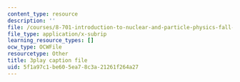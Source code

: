 ```yaml
---
content_type: resource
description: ''
file: /courses/8-701-introduction-to-nuclear-and-particle-physics-fall-2020/5f1a97c1be605ea78c3a21261f264a27_bltHh3K2_Gs.vtt
file_type: application/x-subrip
learning_resource_types: []
ocw_type: OCWFile
resourcetype: Other
title: 3play caption file
uid: 5f1a97c1-be60-5ea7-8c3a-21261f264a27
---
```

